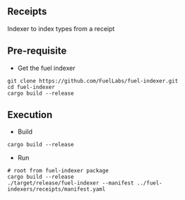 ## Receipts

Indexer to index types from a receipt

## Pre-requisite

- Get the fuel indexer

```shell
git clone https://github.com/FuelLabs/fuel-indexer.git
cd fuel-indexer
cargo build --release
```

## Execution

- Build

```shell
cargo build --release
```

- Run

```shell
# root from fuel-indexer package
cargo build --release
./target/release/fuel-indexer --manifest ../fuel-indexers/receipts/manifest.yaml
```